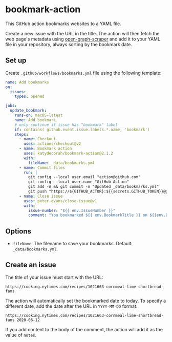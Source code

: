 # bookmark-action

This GitHub action bookmarks websites to a YAML file.

Create a new issue with the URL in the title. The action will then fetch the web page's metadata using [open-graph-scraper](https://www.npmjs.com/package/open-graph-scraper) and add it to your YAML file in your repository, always sorting by the bookmark date.

## Set up

Create `.github/workflows/bookmarks.yml` file using the following template:

<!-- START GENERATED SETUP -->

```yml
name: Add bookmarks
on:
  issues:
    types: opened

jobs:
  update_bookmark:
    runs-on: macOS-latest
    name: Add bookmark
    # only continue if issue has "bookmark" label
    if: contains( github.event.issue.labels.*.name, 'bookmark')
    steps:
      - name: Checkout
        uses: actions/checkout@v2
      - name: Bookmark action
        uses: katydecorah/bookmark-action@2.1.2
        with:
          fileName: _data/bookmarks.yml
      - name: Commit files
        run: |
          git config --local user.email "action@github.com"
          git config --local user.name "GitHub Action"
          git add -A && git commit -m "Updated _data/bookmarks.yml"
          git push "https://${GITHUB_ACTOR}:${{secrets.GITHUB_TOKEN}}@github.com/${GITHUB_REPOSITORY}.git" HEAD:${GITHUB_REF}
      - name: Close issue
        uses: peter-evans/close-issue@v1
        with:
          issue-number: "${{ env.IssueNumber }}"
          comment: "You bookmarked ${{ env.BookmarkTitle }} on ${{env.DateBookmarked}}."
```

<!-- END GENERATED SETUP -->

## Options

<!-- START GENERATED OPTIONS -->

- `fileName`: The filename to save your bookmarks. Default: `_data/bookmarks.yml`.

<!-- END GENERATED OPTIONS -->

## Create an issue

The title of your issue must start with the URL:

```
https://cooking.nytimes.com/recipes/1021663-cornmeal-lime-shortbread-fans
```

The action will automatically set the bookmarked date to today. To specify a different date, add the date after the URL in `YYYY-MM-DD` format.

```
https://cooking.nytimes.com/recipes/1021663-cornmeal-lime-shortbread-fans 2020-06-12
```

If you add content to the body of the comment, the action will add it as the value of `notes`.
